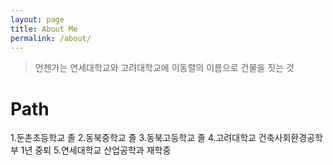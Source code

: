 ```yaml
---
layout: page
title: About Me
permalink: /about/
---
```


> 언젠가는 연세대학교와 고려대학교에 이동렬의 이름으로 건물을 짓는 것

# Path
1.둔촌초등학교 졸
2.동북중학교 졸
3.동북고등학교 졸
4.고려대학교 건축사회환경공학부 1년 중퇴
5.연세대학교 산업공학과 재학중
